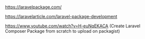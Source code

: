 https://laravelpackage.com/

https://laravelarticle.com/laravel-package-development

https://www.youtube.com/watch?v=H-euNqEKACA (Create Laravel Composer Package from scratch to upload on packagist)

